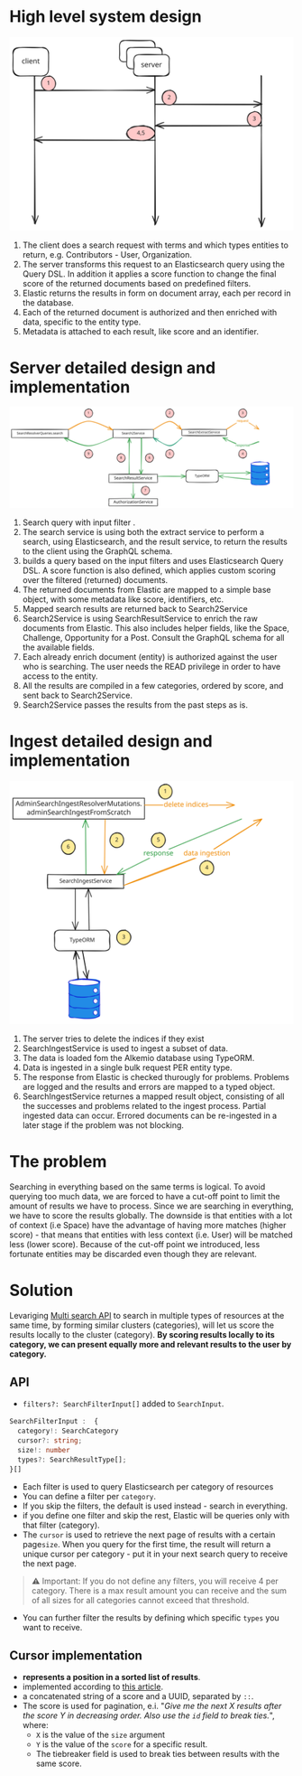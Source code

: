 # High level system design
![](./search-high-level-system-design.svg)

1. The client does a search request with terms and which types entities to return, e.g. Contributors - User, Organization.
2. The server transforms this request to an Elasticsearch query using the Query DSL. In addition it applies a score function to change the final score of the returned documents based on predefined filters.
3. Elastic returns the results in form on document array, each per record in the database.
4. Each of the returned document is authorized and then enriched with data, specific to the entity type.
5. Metadata is attached to each result, like score and an identifier.

# Server detailed design and implementation
![](./search-detailed-design.svg)
1. Search query with input filter .
2. The search service is using both the extract service to perform a search, using Elasticsearch, and the result service, to return the results to the client using the GraphQL schema.
3. builds a query based on the input filters and uses Elasticsearch Query DSL.
   A score function is also defined, which applies custom scoring over the filtered (returned) documents.
4. The returned documents from Elastic are mapped to a simple base object, with some metadata like score, identifiers, etc.
5. Mapped search results are returned back to Search2Service
6. Search2Service is using SearchResultService to enrich the raw documents from Elastic. This also includes helper fields, like the Space, Challenge, Opportunity for a Post. Consult the GraphQL schema for all the available fields.
7. Each already enrich document (entity) is authorized against the user who is searching. The user needs the READ privilege in order to have access to the entity.
8. All the results are compiled in a few categories, ordered by score, and sent back to Search2Service.
9. Search2Service passes the results from the past steps as is.

# Ingest detailed design and implementation
![](./ingest-detailed-design.svg)
1. The server tries to delete the indices if they exist
2. SearchIngestService is used to ingest a subset of data.
3. The data is loaded fom the Alkemio database using TypeORM.
4. Data is ingested in a single bulk request PER entity type.
5. The response from Elastic is checked thurougly for problems. Problems are logged and the results and errors are mapped to a typed object.
6. SearchIngestService returnes a mapped result object, consisting of all the successes and problems related to the ingest process.
Partial ingested data can occur. Errored documents can be re-ingested in a later stage if the problem was not blocking.

# The problem
Searching in everything based on the same terms is logical.
To avoid querying too much data, we are forced to have a cut-off point to limit the amount of results we have to process.
Since we are searching in everything, we have to score the results globally. The downside is that entities with a lot of context  (i.e Space) have the advantage of having more matches (higher score) - that means that entities with less context (i.e. User) will be matched less (lower score). Because of the cut-off point we introduced, less fortunate entities may be discarded even though they are relevant.


# Solution
Levariging [Multi search API](https://www.elastic.co/guide/en/elasticsearch/reference/current/search-multi-search.html) to search in multiple types of resources at the same time, by forming similar clusters (categories), will let us score the results locally to the cluster (category).
**By scoring results locally to its category, we can present equally more and relevant results to the user by category.**

## API
- `filters?: SearchFilterInput[]` added to `SearchInput`.

```typescript
SearchFilterInput :  {
  category!: SearchCategory
  cursor?: string;
  size!: number
  types?: SearchResultType[];
}[]
```
- Each filter is used to query Elasticsearch per category of resources
- You can define a filter per `category`.
- If you skip the filters, the default is used instead - search in everything.
- if you define one filter and skip the rest, Elastic will be queries only with that filter (category).
- The `cursor` is used to retrieve the next page of results with a certain page`size`. When you query for the first time, the result will return a unique cursor per category - put it in your next search query to receive the next page.
> :warning: Important: If you do not define any filters, you will receive 4 per category.
There is a max result amount you can receive and the sum of all sizes for all categories cannot exceed that threshold.

- You can further filter the results by defining which specific `types` you want to receive.

## Cursor implementation
- **represents a position in a sorted list of results**.
- implemented according to [this article](https://www.elastic.co/guide/en/elasticsearch/reference/current/paginate-search-results.html#search-after).
- a concatenated string of a score and a UUID, separated by `::`.
- The score is used for pagination, e.i. "_Give me the next X results after the score Y in decreasing order. Also use the `id` field to break ties._", where:
  -  `X` is the value of the `size` argument
  -  `Y` is the value of the `score` for a specific result.
  - The tiebreaker field is used to break ties between results with the same score.
